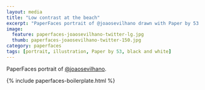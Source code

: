 ```yaml
---
layout: media
title: "Low contrast at the beach"
excerpt: "PaperFaces portrait of @joaosevilhano drawn with Paper by 53 on an iPad."
image: 
  feature: paperfaces-joaosevilhano-twitter-lg.jpg
  thumb: paperfaces-joaosevilhano-twitter-150.jpg
category: paperfaces
tags: [portrait, illustration, Paper by 53, black and white]
---
```


PaperFaces portrait of [@joaosevilhano](http://twitter.com/joaosevilhano).

{% include paperfaces-boilerplate.html %}